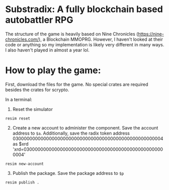 # Substradix: A fully blockchain based autobattler RPG
The structure of the game is heavily based on Nine Chronicles (https://nine-chronicles.com/), a Blockchain MMOPRG. 
However, I haven't looked at their code or anything so my implementation is likely very different in many ways. I also haven't played in almost a year lol.

# How to play the game:

First, download the files for the game. No special crates are required besides the crates for scrypto. 

In a terminal:

1. Reset the simulator
```
resim reset
```
2. Create a new account to administer the component. Save the account address to `$a`. Additionally, save the radix token address 030000000000000000000000000000000000000000000000000004 as $xrd 'xrd=030000000000000000000000000000000000000000000000000004'
```
resim new-account
```
3. Publish the package. Save the package address to `$p`
```
resim publish .
```

